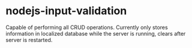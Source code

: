 # nodejs-input-validation
Capable of performing all CRUD operations. Currently only stores information in localized database while the server is running, clears after server is restarted.
